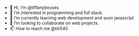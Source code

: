 - 👋 Hi, I’m @tiffanybeuses
- 👀 I’m interested in programming and full stack. 
- 🌱 I’m currently learning web development and soon javascript
- 💞️ I’m looking to collaborate on web projects. 
- 📫 How to reach me @titi540

<!---
tiffanybeuses/tiffanybeuses is a ✨ special ✨ repository because its `README.md` (this file) appears on your GitHub profile.
You can click the Preview link to take a look at your changes.
--->
